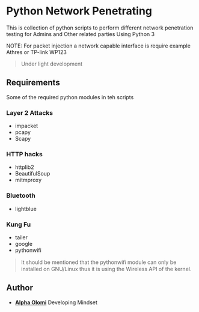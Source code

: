 # Python Network Penetrating

This is collection of python scripts to perform different network penetration testing
for Admins and Other related parties
Using Python 3 

NOTE: For packet injection a network capable interface is require example Athres or TP-link WP123

> Under light development
## Requirements
Some of the required python modules in teh scripts

### Layer 2 Attacks
- impacket
- pcapy
- Scapy

### HTTP hacks
- httplib2
- BeautifulSoup 
- mitmproxy


### Bluetooth
- lightblue

### Kung Fu
- tailer
- google
- pythonwifi

> It should be mentioned that the pythonwiﬁ module can only be installed on GNU/Linux thus it is using the Wireless API of the kernel.


## Author

- [**Alpha Olomi**](http://alphaolomi.com) Developing Mindset
